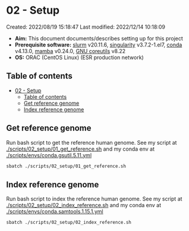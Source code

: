 # 02 - Setup

Created: 2022/08/19 15:18:47
Last modified: 2022/12/14 10:18:09

- **Aim:** This document documents/describes setting up for this project
- **Prerequisite software:** [slurm](https://slurm.schedmd.com/overview.html) v20.11.6, [singularity](https://docs.sylabs.io/guides/3.1/user-guide/index.html) v3.7.2-1.el7, [conda](https://docs.conda.io/en/latest/) v4.13.0, [mamba](https://mamba.readthedocs.io/en/latest/index.html) v0.24.0, [GNU coreutils](https://www.gnu.org/software/coreutils/) v8.22
- **OS:** ORAC (CentOS Linux) (ESR production network)

## Table of contents

- [02 - Setup](#02---setup)
  - [Table of contents](#table-of-contents)
  - [Get reference genome](#get-reference-genome)
  - [Index reference genome](#index-reference-genome)

## Get reference genome

Run bash script to get the reference human genome. See my script at [./scripts/02_setup/01_get_reference.sh](https://github.com/leahkemp/test_SV_callers/blob/main/scripts/02_setup/01_get_reference.sh) and my conda env at [./scripts/envs/conda.gsutil.5.11.yml](https://github.com/leahkemp/test_SV_callers/blob/main/scripts/envs/conda.gsutil.5.11.yml)

```bash
sbatch ./scripts/02_setup/01_get_reference.sh
```

## Index reference genome

Run bash script to index the reference human genome. See my script at [./scripts/02_setup/02_index_reference.sh](https://github.com/leahkemp/test_SV_callers/blob/main/scripts/02_setup/02_index_reference.sh) and my conda env at [./scripts/envs/conda.samtools.1.15.1.yml](https://github.com/leahkemp/test_SV_callers/blob/main/scripts/envs/conda.samtools.1.15.1.yml)

```bash
sbatch ./scripts/02_setup/02_index_reference.sh
```
